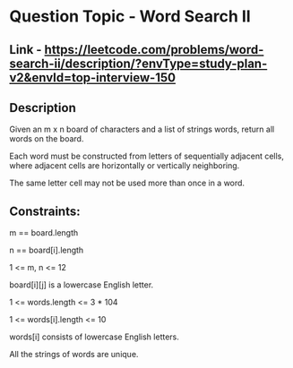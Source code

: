 # Question Topic - Word Search II


## Link - https://leetcode.com/problems/word-search-ii/description/?envType=study-plan-v2&envId=top-interview-150


## Description

Given an m x n board of characters and a list of strings words, return all words on the board.

Each word must be constructed from letters of sequentially adjacent cells, where adjacent cells are horizontally or vertically neighboring. 

The same letter cell may not be used more than once in a word.

## Constraints:

m == board.length

n == board[i].length

1 <= m, n <= 12

board[i][j] is a lowercase English letter.

1 <= words.length <= 3 * 104

1 <= words[i].length <= 10

words[i] consists of lowercase English letters.

All the strings of words are unique.
